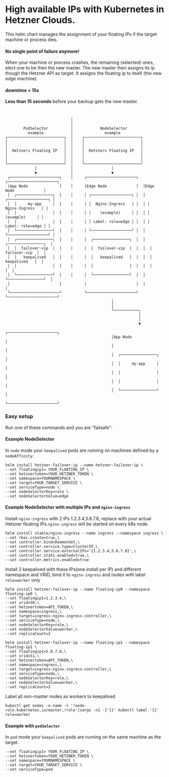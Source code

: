 # High available IPs with Kubernetes in Hetzner Clouds.

This helm chart manages the assignment of your floating IPs if the target machine or process dies.

#### No single point of failure anymore!

When your machine or process crashes, the remaining (selected) ones, elect one to be then the new master. The new master then assigns its ip though the Hetzner API as target. It assigns the floating ip to itself (the new edge machine).

#### downtime < 15s

__Less than 15 seconds__ before your backup gets the new master.

```


                             │
                             │
        PodSelector          │            NodeSelector
          example            │              example
┌─────────────────────────┐  │    ┌─────────────────────────┐
│                         │  │    │                         │
│                         │  │    │                         │
│  Hetzners Floating IP   │  │    │  Hetzners Floating IP   │
│                         │  │    │                         │
│                         │  │    │                         │
└─────────────────────────┘  │    └─────────────────────────┘
             │               │                 │
             ▼               │                 ▼
 ┌──────────────────────┐    │     ┌──────────────────────┐  ┌──────────────────────┐
 │App Node              │    │     │Edge Node             │  │Edge Node             │
 │  ┌────────────────┐  │    │     │ ┌──────────────────┐ │  │ ┌──────────────────┐ │
 │  │     my-app     │  │    │     │ │  Nginx-Ingress   │ │  │ │  Nginx-Ingress   │ │
 │  │                │  │    │     │ │    (example)     │ │  │ │    (example)     │ │
 │  │                │  │    │     │ │ Label: role=edge │ │  │ │ Label: role=edge │ │
 │  └────────────────┘  │    │     │ └──────────────────┘ │  │ └──────────────────┘ │
 │  ┌────────────────┐  │    │     │  ┌────────────────┐  │  │  ┌────────────────┐  │
 │  │  failover-vip  │  │    │     │  │  failover-vip  │  │  │  │  failover-vip  │  │
 │  │   keepalived   │  │    │     │  │   keepalived   │  │  │  │   keepalived   │  │
 │  │                │  │    │     │  │                │  │  │  │                │  │
 │  └────────────────┘  │    │     │  └────────────────┘  │  │  └────────────────┘  │
 │                      │          │                      │  │                      │
 └──────────────────────┘          └──────────────────────┘  └──────────────────────┘
                                               │
                                               │
                                               └───────────┐
                                                           │
                                                           │
                                                           ▼
                                               ┌──────────────────────┐
                                               │App Node              │
                                               │                      │
                                               │  ┌────────────────┐  │
                                               │  │     my-app     │  │
                                               │  │                │  │
                                               │  │                │  │
                                               │  └────────────────┘  │
                                               └──────────────────────┘
```


### Easy setup

Run one of these commands and you are "failsafe":

#### Example NodeSelector

In `node` mode your `keepalived` pods are running on machines defined by a `nodeAffinity`:

```
helm install hetzner-failover-ip --name hetzner-failover-ip \
--set floatingip1= YOUR_FLOATING_IP \
--set hetznertoken=YOUR_HETZNER_TOKEN \
--set namespace=YOURNAMESPACE \
--set target=YOUR_TARGET_SERVICE \
--set serviceType=node \
--set nodeSelectorKey=role \
--set nodeSelectorValue=edge
```

#### Example NodeSelector with multiple IPs and `nginx-ingress`

Install `nginx-ingress` with 2 IPs 1.2.3.4,5.6.7.8, replace with your actual Hetzner floating IPs.`nginx-ingress` will be started on every k8s node.
```
helm install stable/nginx-ingress --name ingress --namespace ingress \
--set rbac.create=true,\
--set controller.kind=DaemonSet,\
--set controller.service.type=ClusterIP,\
--set controller.service.externalIPs='{1.2.3.4,5.6.7.8}',\
--set controller.stats.enabled=true,\
--set controller.metrics.enabled=true
```

Install 2 keepalived with these IPs(one install per IP) and different namespace and VRID, bind it to `nginx-ingress` and nodes with label `role=worker` only
```
helm install hetzner-failover-ip --name floating-ip0 --namespace floating-ip0 \
--set floatingip1=1.2.3.4,\
--set vrid=50,\
--set hetznertoken=API_TOKEN,\
--set namespace=ingress,\
--set target=ingress-nginx-ingress-controller,\
--set serviceType=node,\
--set nodeSelectorKey=role,\
--set nodeSelectorValue=worker,\
--set replicaCount=2

helm install hetzner-failover-ip --name floating-ip1 --namespace floating-ip1 \
--set floatingip1=5.6.7.8,\
--set vrid=51,\
--set hetznertoken=API_TOKEN,\
--set namespace=ingress,\
--set target=ingress-nginx-ingress-controller,\
--set serviceType=node,\
--set nodeSelectorKey=role,\
--set nodeSelectorValue=worker,\
--set replicaCount=2
```
Label all non-master nodes as workers to keepalived
```
kubectl get nodes -o name -l '!node-role.kubernetes.io/master,!role'|xargs -n1 -I'{}' kubectl label '{}' role=worker
```

#### Example with `podSelector`

In `pod` mode your  `keepalived` pods are running on the same machine as the target.

```helm install hetzner-failover-ip --name hetzner-failover-ip \
--set floatingip1= YOUR_FLOATING_IP \
--set hetznertoken=YOUR_HETZNER_TOKEN \
--set namespace=YOURNAMESPACE \
--set target=YOUR_TARGET_SERVICE \
--set serviceType=pod
```
